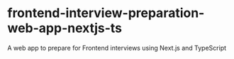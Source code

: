 # frontend-interview-preparation-web-app-nextjs-ts
A web app to prepare for Frontend interviews using Next.js and TypeScript

